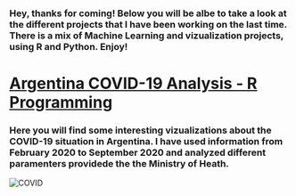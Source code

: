 ### Hey, thanks for coming! Below you will be albe to take a look at the different projects that I have been working on the last time. There is a mix of Machine Learning and vizualization projects, using R and Python. Enjoy! 

# [Argentina COVID-19 Analysis - R Programming](https://github.com/Chaspeer/Data-Science.Projects/blob/main/COVID.ipynb)

### Here you will find some interesting vizualizations about the COVID-19 situation in Argentina. I have used information from February 2020 to September 2020 and analyzed different paramenters providede the the Ministry of Heath. 

![COVID](https://www.ambb.org.ar/images/Fotos/400x265/RDCovid19Argentina.png)
